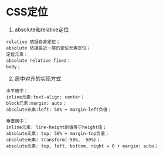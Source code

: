 # CSS定位

1. absolute和relative定位

```text
relative 依据自身定位；
absolute 依据最近一层的定位元素定位；
定位元素：
absolute relative fixed；
body；
```

2. 居中对齐的实现方式

```text
水平居中：
inline元素:text-align: center；
block元素:margin: auto；
absolute元素:left: 50% + margin-left负值；

垂直居中：
inline元素: line-height的值等于height值；
absolute元素: top: 50% + margin-top负值；
absolute元素: transform(-50%, -50%)；
absolute元素: top, left, bottom, right = 0 + margin: auto；
